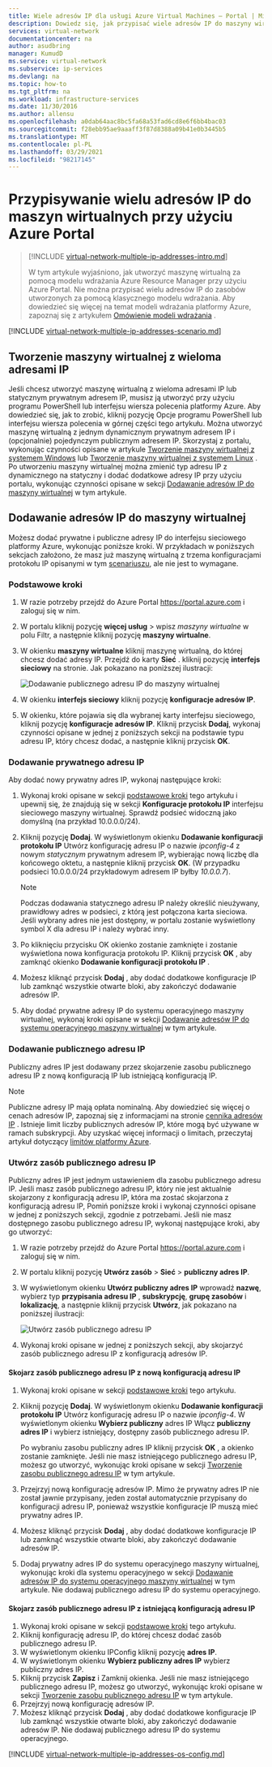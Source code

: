 ```yaml
---
title: Wiele adresów IP dla usługi Azure Virtual Machines — Portal | Microsoft Docs
description: Dowiedz się, jak przypisać wiele adresów IP do maszyny wirtualnej przy użyciu Azure Portal | Menedżer zasobów.
services: virtual-network
documentationcenter: na
author: asudbring
manager: KumudD
ms.service: virtual-network
ms.subservice: ip-services
ms.devlang: na
ms.topic: how-to
ms.tgt_pltfrm: na
ms.workload: infrastructure-services
ms.date: 11/30/2016
ms.author: allensu
ms.openlocfilehash: a0dab64aac8bc5fa68a53fad6cd8e6f6bb4bac03
ms.sourcegitcommit: f28ebb95ae9aaaff3f87d8388a09b41e0b3445b5
ms.translationtype: MT
ms.contentlocale: pl-PL
ms.lasthandoff: 03/29/2021
ms.locfileid: "98217145"
---
```

# <a name="assign-multiple-ip-addresses-to-virtual-machines-using-the-azure-portal"></a>Przypisywanie wielu adresów IP do maszyn wirtualnych przy użyciu Azure Portal

> [!INCLUDE [virtual-network-multiple-ip-addresses-intro.md](../../includes/virtual-network-multiple-ip-addresses-intro.md)]
> 
> W tym artykule wyjaśniono, jak utworzyć maszynę wirtualną za pomocą modelu wdrażania Azure Resource Manager przy użyciu Azure Portal. Nie można przypisać wielu adresów IP do zasobów utworzonych za pomocą klasycznego modelu wdrażania. Aby dowiedzieć się więcej na temat modeli wdrażania platformy Azure, zapoznaj się z artykułem [Omówienie modeli wdrażania](../azure-resource-manager/management/deployment-models.md) .

[!INCLUDE [virtual-network-multiple-ip-addresses-scenario.md](../../includes/virtual-network-multiple-ip-addresses-scenario.md)]

## <a name="create-a-vm-with-multiple-ip-addresses"></a><a name = "create"></a>Tworzenie maszyny wirtualnej z wieloma adresami IP

Jeśli chcesz utworzyć maszynę wirtualną z wieloma adresami IP lub statycznym prywatnym adresem IP, musisz ją utworzyć przy użyciu programu PowerShell lub interfejsu wiersza polecenia platformy Azure. Aby dowiedzieć się, jak to zrobić, kliknij pozycję Opcje programu PowerShell lub interfejsu wiersza polecenia w górnej części tego artykułu. Można utworzyć maszynę wirtualną z jednym dynamicznym prywatnym adresem IP i (opcjonalnie) pojedynczym publicznym adresem IP. Skorzystaj z portalu, wykonując czynności opisane w artykule [Tworzenie maszyny wirtualnej z systemem Windows](../virtual-machines/windows/quick-create-portal.md) lub [Tworzenie maszyny wirtualnej z systemem Linux](../virtual-machines/linux/quick-create-portal.md) . Po utworzeniu maszyny wirtualnej można zmienić typ adresu IP z dynamicznego na statyczny i dodać dodatkowe adresy IP przy użyciu portalu, wykonując czynności opisane w sekcji [Dodawanie adresów IP do maszyny wirtualnej](#add) w tym artykule.

## <a name="add-ip-addresses-to-a-vm"></a><a name="add"></a>Dodawanie adresów IP do maszyny wirtualnej

Możesz dodać prywatne i publiczne adresy IP do interfejsu sieciowego platformy Azure, wykonując poniższe kroki. W przykładach w poniższych sekcjach założono, że masz już maszynę wirtualną z trzema konfiguracjami protokołu IP opisanymi w tym [scenariuszu](#scenario), ale nie jest to wymagane.

### <a name="core-steps"></a><a name="coreadd"></a>Podstawowe kroki

1. W razie potrzeby przejdź do Azure Portal https://portal.azure.com i zaloguj się w nim.
2. W portalu kliknij pozycję **więcej usług** > wpisz *maszyny wirtualne* w polu Filtr, a następnie kliknij pozycję **maszyny wirtualne**.
3. W okienku **maszyny wirtualne** kliknij maszynę wirtualną, do której chcesz dodać adresy IP. Przejdź do karty **Sieć** . kliknij pozycję **interfejs sieciowy** na stronie. Jak pokazano na poniższej ilustracji: 


    ![Dodawanie publicznego adresu IP do maszyny wirtualnej](./media/virtual-network-multiple-ip-addresses-portal/figure200319.png)
4. W okienku **interfejs sieciowy** kliknij pozycję **konfiguracje adresów IP**.

5. W okienku, które pojawia się dla wybranej karty interfejsu sieciowego, kliknij pozycję **konfiguracje adresów IP**. Kliknij przycisk **Dodaj**, wykonaj czynności opisane w jednej z poniższych sekcji na podstawie typu adresu IP, który chcesz dodać, a następnie kliknij przycisk **OK**. 

### <a name="add-a-private-ip-address"></a>Dodawanie prywatnego adresu IP

Aby dodać nowy prywatny adres IP, wykonaj następujące kroki:

1. Wykonaj kroki opisane w sekcji [podstawowe kroki](#coreadd) tego artykułu i upewnij się, że znajdują się w sekcji **Konfiguracje protokołu IP** interfejsu sieciowego maszyny wirtualnej.  Sprawdź podsieć widoczną jako domyślną (na przykład 10.0.0.0/24).
2. Kliknij pozycję **Dodaj**. W wyświetlonym okienku **Dodawanie konfiguracji protokołu IP** Utwórz konfigurację adresu IP o nazwie *ipconfig-4* z nowym *statycznym* prywatnym adresem IP, wybierając nową liczbę dla końcowego oktetu, a następnie kliknij przycisk **OK**.  (W przypadku podsieci 10.0.0.0/24 przykładowym adresem IP byłby *10.0.0.7*).

    > [!NOTE]
    > Podczas dodawania statycznego adresu IP należy określić nieużywany, prawidłowy adres w podsieci, z którą jest połączona karta sieciowa. Jeśli wybrany adres nie jest dostępny, w portalu zostanie wyświetlony symbol X dla adresu IP i należy wybrać inny.

3. Po kliknięciu przycisku OK okienko zostanie zamknięte i zostanie wyświetlona nowa konfiguracja protokołu IP. Kliknij przycisk **OK** , aby zamknąć okienko **Dodawanie konfiguracji protokołu IP** .
4. Możesz kliknąć przycisk **Dodaj** , aby dodać dodatkowe konfiguracje IP lub zamknąć wszystkie otwarte bloki, aby zakończyć dodawanie adresów IP.
5. Aby dodać prywatne adresy IP do systemu operacyjnego maszyny wirtualnej, wykonaj kroki opisane w sekcji [Dodawanie adresów IP do systemu operacyjnego maszyny wirtualnej](#os-config) w tym artykule.

### <a name="add-a-public-ip-address"></a>Dodawanie publicznego adresu IP

Publiczny adres IP jest dodawany przez skojarzenie zasobu publicznego adresu IP z nową konfiguracją IP lub istniejącą konfiguracją IP.

> [!NOTE]
> Publiczne adresy IP mają opłata nominalną. Aby dowiedzieć się więcej o cenach adresów IP, zapoznaj się z informacjami na stronie [cennika adresów IP](https://azure.microsoft.com/pricing/details/ip-addresses) . Istnieje limit liczby publicznych adresów IP, które mogą być używane w ramach subskrypcji. Aby uzyskać więcej informacji o limitach, przeczytaj artykuł dotyczący [limitów platformy Azure](../azure-resource-manager/management/azure-subscription-service-limits.md#networking-limits).
> 

### <a name="create-a-public-ip-address-resource"></a><a name="create-public-ip"></a>Utwórz zasób publicznego adresu IP

Publiczny adres IP jest jednym ustawieniem dla zasobu publicznego adresu IP. Jeśli masz zasób publicznego adresu IP, który nie jest aktualnie skojarzony z konfiguracją adresu IP, która ma zostać skojarzona z konfiguracją adresu IP, Pomiń poniższe kroki i wykonaj czynności opisane w jednej z poniższych sekcji, zgodnie z potrzebami. Jeśli nie masz dostępnego zasobu publicznego adresu IP, wykonaj następujące kroki, aby go utworzyć:

1. W razie potrzeby przejdź do Azure Portal https://portal.azure.com i zaloguj się w nim.
3. W portalu kliknij pozycję **Utwórz zasób**  >  **Sieć**  >  **publiczny adres IP**.
4. W wyświetlonym okienku **Utwórz publiczny adres IP** wprowadź **nazwę**, wybierz typ **przypisania adresu IP** , **subskrypcję**, **grupę zasobów** i **lokalizację**, a następnie kliknij przycisk **Utwórz**, jak pokazano na poniższej ilustracji:

    ![Utwórz zasób publicznego adresu IP](./media/virtual-network-multiple-ip-addresses-portal/figure5.png)

5. Wykonaj kroki opisane w jednej z poniższych sekcji, aby skojarzyć zasób publicznego adresu IP z konfiguracją adresów IP.

#### <a name="associate-the-public-ip-address-resource-to-a-new-ip-configuration"></a>Skojarz zasób publicznego adresu IP z nową konfiguracją adresu IP

1. Wykonaj kroki opisane w sekcji [podstawowe kroki](#coreadd) tego artykułu.
2. Kliknij pozycję **Dodaj**. W wyświetlonym okienku **Dodawanie konfiguracji protokołu IP** Utwórz konfigurację adresu IP o nazwie *ipconfig-4*. W wyświetlonym okienku **Wybierz publiczny** adres IP Włącz **publiczny adres IP** i wybierz istniejący, dostępny zasób publicznego adresu IP.

    Po wybraniu zasobu publiczny adres IP kliknij przycisk **OK** , a okienko zostanie zamknięte. Jeśli nie masz istniejącego publicznego adresu IP, możesz go utworzyć, wykonując kroki opisane w sekcji [Tworzenie zasobu publicznego adresu IP](#create-public-ip) w tym artykule. 

3. Przejrzyj nową konfigurację adresów IP. Mimo że prywatny adres IP nie został jawnie przypisany, jeden został automatycznie przypisany do konfiguracji adresu IP, ponieważ wszystkie konfiguracje IP muszą mieć prywatny adres IP.
4. Możesz kliknąć przycisk **Dodaj** , aby dodać dodatkowe konfiguracje IP lub zamknąć wszystkie otwarte bloki, aby zakończyć dodawanie adresów IP.
5. Dodaj prywatny adres IP do systemu operacyjnego maszyny wirtualnej, wykonując kroki dla systemu operacyjnego w sekcji [Dodawanie adresów IP do systemu operacyjnego maszyny wirtualnej](#os-config) w tym artykule. Nie dodawaj publicznego adresu IP do systemu operacyjnego.

#### <a name="associate-the-public-ip-address-resource-to-an-existing-ip-configuration"></a>Skojarz zasób publicznego adresu IP z istniejącą konfiguracją adresu IP

1. Wykonaj kroki opisane w sekcji [podstawowe kroki](#coreadd) tego artykułu.
2. Kliknij konfigurację adresu IP, do której chcesz dodać zasób publicznego adresu IP.
3. W wyświetlonym okienku IPConfig kliknij pozycję **adres IP**.
4. W wyświetlonym okienku **Wybierz publiczny adres IP** wybierz publiczny adres IP.
5. Kliknij przycisk **Zapisz** i Zamknij okienka. Jeśli nie masz istniejącego publicznego adresu IP, możesz go utworzyć, wykonując kroki opisane w sekcji [Tworzenie zasobu publicznego adresu IP](#create-public-ip) w tym artykule.
3. Przejrzyj nową konfigurację adresów IP.
4. Możesz kliknąć przycisk **Dodaj** , aby dodać dodatkowe konfiguracje IP lub zamknąć wszystkie otwarte bloki, aby zakończyć dodawanie adresów IP. Nie dodawaj publicznego adresu IP do systemu operacyjnego.


[!INCLUDE [virtual-network-multiple-ip-addresses-os-config.md](../../includes/virtual-network-multiple-ip-addresses-os-config.md)]